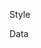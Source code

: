 Style
<!-- TODO: instead of paid - true or false; do status - cancelled, paid -->
<!-- TODO: add magnifying glass icon to search bar -->
<!-- TODO: add rounding to nav links -->

Data
<!-- TODO: add variants api for products -->
